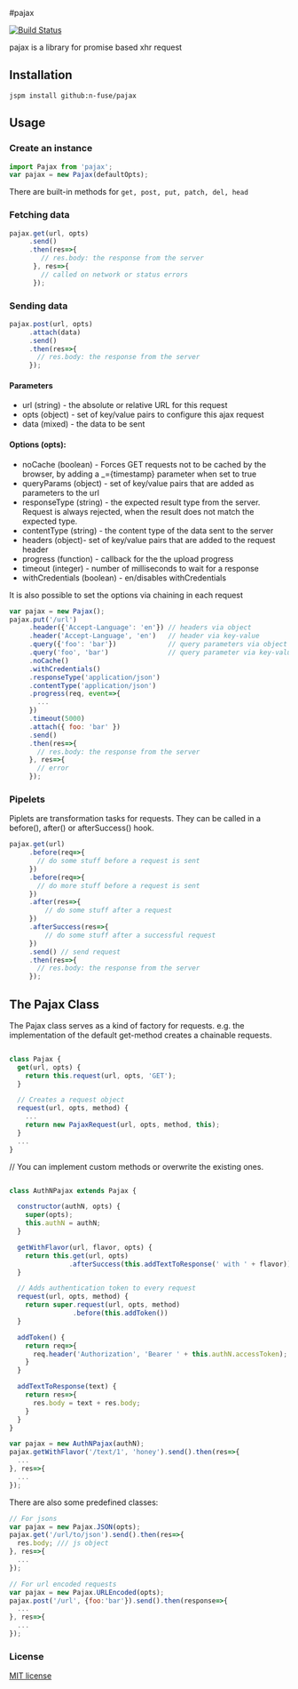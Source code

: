 #pajax

[![Build Status](http://img.shields.io/travis/n-fuse/pajax.svg?style=flat)](https://travis-ci.org/n-fuse/pajax)

pajax is a library for promise based xhr request

## Installation
```
jspm install github:n-fuse/pajax
```

## Usage

### Create an instance

```javascript
import Pajax from 'pajax';
var pajax = new Pajax(defaultOpts);
```

There are built-in methods for `get, post, put, patch, del, head`

### Fetching data

```javascript
pajax.get(url, opts)
     .send()
     .then(res=>{
        // res.body: the response from the server
      }, res=>{
        // called on network or status errors
      });
```

### Sending data

```javascript
pajax.post(url, opts)
     .attach(data)
     .send()
     .then(res=>{
       // res.body: the response from the server
     });
```

#### Parameters

- url (string) - the absolute or relative URL for this request
- opts (object) - set of key/value pairs to configure this ajax request
- data (mixed) - the data to be sent

#### Options (opts):

- noCache (boolean) - Forces GET requests not to be cached by the browser, by adding a _={timestamp} parameter when set to true
- queryParams (object) - set of key/value pairs that are added as parameters to the url
- responseType (string) - the expected result type from the server. Request is always rejected, when the result does not match the expected type.
- contentType (string) - the content type of the data sent to the server
- headers (object)- set of key/value pairs that are added to the request header
- progress (function) - callback for the the upload progress
- timeout (integer) - number of milliseconds to wait for a response
- withCredentials (boolean) - en/disables withCredentials


It is also possible to set the options via chaining in each request

```javascript
var pajax = new Pajax();
pajax.put('/url')
     .header({'Accept-Language': 'en'}) // headers via object
     .header('Accept-Language', 'en')   // header via key-value
     .query({'foo': 'bar'})             // query parameters via object
     .query('foo', 'bar')               // query parameter via key-value
     .noCache()
     .withCredentials()
     .responseType('application/json')
     .contentType('application/json')
     .progress(req, event=>{
       ...
     })
     .timeout(5000)
     .attach({ foo: 'bar' })
     .send()
     .then(res=>{
       // res.body: the response from the server
     }, res=>{
       // error
     });
 ```

### Pipelets

Piplets are transformation tasks for requests.
They can be called in a before(), after() or afterSuccess() hook.

```javascript
pajax.get(url)
     .before(req=>{
       // do some stuff before a request is sent
     })
     .before(req=>{
       // do more stuff before a request is sent
     })
     .after(res=>{
         // do some stuff after a request
     })
     .afterSuccess(res=>{
         // do some stuff after a successful request
     })
     .send() // send request
     .then(res=>{
       // res.body: the response from the server
     });
```

## The Pajax Class

The Pajax class serves as a kind of factory for requests.
e.g. the implementation of the default get-method creates a chainable requests.

``` javascript

class Pajax {
  get(url, opts) {
    return this.request(url, opts, 'GET');
  }

  // Creates a request object
  request(url, opts, method) {
    ...
    return new PajaxRequest(url, opts, method, this);
  }
  ...
}

```

// You can implement custom methods or overwrite the existing ones.
```javascript

class AuthNPajax extends Pajax {

  constructor(authN, opts) {
    super(opts);
    this.authN = authN;
  }

  getWithFlavor(url, flavor, opts) {
    return this.get(url, opts)
               .afterSuccess(this.addTextToResponse(' with ' + flavor));
  }

  // Adds authentication token to every request
  request(url, opts, method) {
    return super.request(url, opts, method)
                .before(this.addToken())
  }

  addToken() {
    return req=>{
      req.header('Authorization', 'Bearer ' + this.authN.accessToken);
    }
  }

  addTextToResponse(text) {
    return res=>{
      res.body = text + res.body;
    }
  }
}

var pajax = new AuthNPajax(authN);
pajax.getWithFlavor('/text/1', 'honey').send().then(res=>{
  ...
}, res=>{
  ...
});
```

There are also some predefined classes:

```javascript
// For jsons
var pajax = new Pajax.JSON(opts);
pajax.get('/url/to/json').send().then(res=>{
  res.body; /// js object
}, res=>{
  ...
});
```

```javascript
// For url encoded requests
var pajax = new Pajax.URLEncoded(opts);
pajax.post('/url', {foo:'bar'}).send().then(response=>{
  ...
}, res=>{
  ...
});
```

### License

[MIT license](LICENSE.txt)
